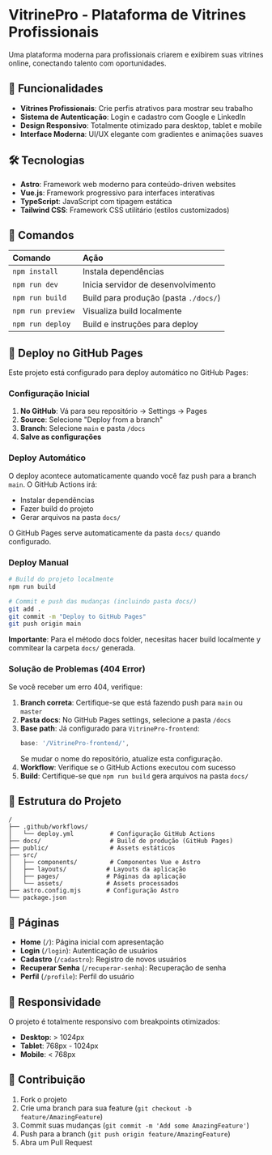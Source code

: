 # VitrinePro - Plataforma de Vitrines Profissionais

Uma plataforma moderna para profissionais criarem e exibirem suas vitrines online, conectando talento com oportunidades.

## 🚀 Funcionalidades

- **Vitrines Profissionais**: Crie perfis atrativos para mostrar seu trabalho
- **Sistema de Autenticação**: Login e cadastro com Google e LinkedIn
- **Design Responsivo**: Totalmente otimizado para desktop, tablet e mobile
- **Interface Moderna**: UI/UX elegante com gradientes e animações suaves

## 🛠️ Tecnologias

- **Astro**: Framework web moderno para conteúdo-driven websites
- **Vue.js**: Framework progressivo para interfaces interativas
- **TypeScript**: JavaScript com tipagem estática
- **Tailwind CSS**: Framework CSS utilitário (estilos customizados)

## 🧞 Comandos

| Comando                   | Ação                                           |
| :------------------------ | :--------------------------------------------- |
| `npm install`             | Instala dependências                           |
| `npm run dev`             | Inicia servidor de desenvolvimento             |
| `npm run build`           | Build para produção (pasta `./docs/`)          |
| `npm run preview`         | Visualiza build localmente                     |
| `npm run deploy`          | Build e instruções para deploy                 |

## 🚀 Deploy no GitHub Pages

Este projeto está configurado para deploy automático no GitHub Pages:

### Configuração Inicial

1. **No GitHub**: Vá para seu repositório → Settings → Pages
2. **Source**: Selecione "Deploy from a branch"
3. **Branch**: Selecione `main` e pasta `/docs`
4. **Salve as configurações**

### Deploy Automático

O deploy acontece automaticamente quando você faz push para a branch `main`. O GitHub Actions irá:

- Instalar dependências
- Fazer build do projeto
- Gerar arquivos na pasta `docs/`

O GitHub Pages serve automaticamente da pasta `docs/` quando configurado.

### Deploy Manual

```bash
# Build do projeto localmente
npm run build

# Commit e push das mudanças (incluindo pasta docs/)
git add .
git commit -m "Deploy to GitHub Pages"
git push origin main
```

**Importante**: Para el método docs folder, necesitas hacer build localmente y commitear la carpeta `docs/` generada.

### Solução de Problemas (404 Error)

Se você receber um erro 404, verifique:

1. **Branch correta**: Certifique-se que está fazendo push para `main` ou `master`
2. **Pasta docs**: No GitHub Pages settings, selecione a pasta `/docs`
3. **Base path**: Já configurado para `VitrinePro-frontend`:
   ```js
   base: '/VitrinePro-frontend/',
   ```
   Se mudar o nome do repositório, atualize esta configuração.
4. **Workflow**: Verifique se o GitHub Actions executou com sucesso
5. **Build**: Certifique-se que `npm run build` gera arquivos na pasta `docs/`

## 📁 Estrutura do Projeto

```
/
├── .github/workflows/
│   └── deploy.yml          # Configuração GitHub Actions
├── docs/                   # Build de produção (GitHub Pages)
├── public/                 # Assets estáticos
├── src/
│   ├── components/         # Componentes Vue e Astro
│   ├── layouts/           # Layouts da aplicação
│   ├── pages/             # Páginas da aplicação
│   └── assets/            # Assets processados
├── astro.config.mjs       # Configuração Astro
└── package.json
```

## 🎨 Páginas

- **Home** (`/`): Página inicial com apresentação
- **Login** (`/login`): Autenticação de usuários
- **Cadastro** (`/cadastro`): Registro de novos usuários
- **Recuperar Senha** (`/recuperar-senha`): Recuperação de senha
- **Perfil** (`/profile`): Perfil do usuário

## 📱 Responsividade

O projeto é totalmente responsivo com breakpoints otimizados:
- **Desktop**: > 1024px
- **Tablet**: 768px - 1024px
- **Mobile**: < 768px

## 🤝 Contribuição

1. Fork o projeto
2. Crie uma branch para sua feature (`git checkout -b feature/AmazingFeature`)
3. Commit suas mudanças (`git commit -m 'Add some AmazingFeature'`)
4. Push para a branch (`git push origin feature/AmazingFeature`)
5. Abra um Pull Request